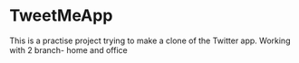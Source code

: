 # TweetMeApp

This is a practise project trying to make a clone of the Twitter app.
Working with 2 branch- home and office
